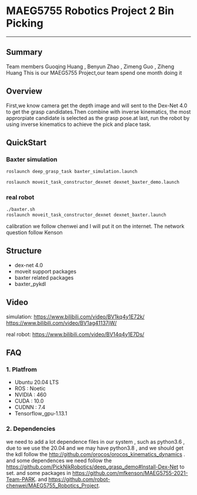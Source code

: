 #  MAEG5755 Robotics Project 2 Bin Picking
------
## Summary
Team members
Guoqing Huang  , Benyun Zhao , Zimeng Guo ,  Ziheng Huang
This is our MAEG5755 Project,our team spend one month doing it 
## Overview
First,we know camera get the depth image and will sent to the Dex-Net 4.0 to get the grasp candidates.Then combine with inverse kinematics, the most approrpiate candidate is selected as the grasp pose.at last, run the robot by using inverse kinematics to achieve the pick and place task.

## QuickStart

### Baxter simulation

```bash
roslaunch deep_grasp_task baxter_simulation.launch
```

```bash
roslaunch moveit_task_constructor_dexnet dexnet_baxter_demo.launch
```

### real robot
```bash
./baxter.sh
roslaunch moveit_task_constructor_dexnet dexnet_baxter.launch 
```
calibration we follow chenwei and I will put it on the internet.
The  network  question follow Kenson
## Structure
+ dex-net 4.0
+ moveit support packages
+ baxter related packages
+ baxter_pykdl


## Video
simulation:
https://www.bilibili.com/video/BV1kq4y1E72k/
https://www.bilibili.com/video/BV1ag41137jW/

real robot:
https://www.bilibili.com/video/BV14q4y1E7Ds/

## FAQ

### 1. Platfrom
+ Ubuntu 20.04 LTS
+ ROS :  Noetic 
+ NVIDIA : 460
+ CUDA :  10.0
+ CUDNN : 7.4
+ Tensorflow_gpu-1.13.1

### 2. Dependencies
we need to add a lot dependence files in our system , such as python3.6 , due to we use the 20.04 and we may have 
python3.8 , and we should get the kdl follow the   http://github.com/orocos/orocos_kinematics_dynamics . 
and some dependences we need follow the https://github.com/PickNikRobotics/deep_grasp_demo#Install-Dex-Net to 
set.  and some packages in  https://github.com/mfkenson/MAEG5755-2021-Team-PARK.   and  https://github.com/robot-chenwei/MAEG5755_Robotics_Project.


